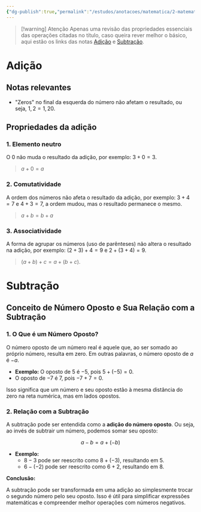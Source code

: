 ```yaml
---
{"dg-publish":true,"permalink":"/estudos/anotacoes/matematica/2-matematica-basico/1-operacoes-fundamentais/1-1-adicao-e-subtracao/","updated":"2025-03-08T18:09:44.445-03:00"}
---
```


> [!warning] Atenção
> Apenas uma revisão das propriedades essenciais das operações citadas no título, caso queira rever melhor o básico, aqui estão os links das notas [Adição](2.%201.%20Adição.md) e [Subtração](2.%202.%20Subtração.md).

# Adição
## Notas relevantes

- "Zeros" no final da esquerda do número não afetam o resultado, ou seja, $1,2 = 1,20$.

## Propriedades da adição

### 1. Elemento neutro

O $0$ não muda o resultado da adição, por exemplo: $3 + 0 = 3$.

> $a + 0 = a$

### 2. Comutatividade

A ordem dos números não afeta o resultado da adição, por exemplo: $3 + 4 = 7$ e $4 + 3 = 7$, a ordem mudou, mas o resultado permanece o mesmo.

> $a + b = b + a$

### 3. Associatividade

A forma de agrupar os números (uso de parênteses) não altera o resultado na adição, por exemplo: $(2 + 3) + 4 = 9$ e $2 + (3 + 4) = 9$.

> $(a + b) + c = a + (b + c)$.

# Subtração

## Conceito de Número Oposto e Sua Relação com a Subtração

### 1. O Que é um Número Oposto?

O número oposto de um número real é aquele que, ao ser somado ao próprio número, resulta em zero. Em outras palavras, o número oposto de $a$ é $-a$.  

- **Exemplo:** O oposto de $5$ é $-5$, pois $5 + (-5) = 0$.  
- O oposto de $-7$ é $7$, pois $-7 + 7 = 0$.  

Isso significa que um número e seu oposto estão à mesma distância do zero na reta numérica, mas em lados opostos.  

### 2. Relação com a Subtração

A subtração pode ser entendida como a **adição do número oposto**. Ou seja, ao invés de subtrair um número, podemos somar seu oposto:

$$
a - b = a + (-b)
$$

- **Exemplo:** 
	- $8 - 3$ pode ser reescrito como $8 + (-3)$, resultando em $5$.  
	- $6 - (-2)$ pode ser reescrito como $6 + 2$, resultando em $8$.  

**Conclusão:**

A subtração pode ser transformada em uma adição ao simplesmente trocar o segundo número pelo seu oposto. Isso é útil para simplificar expressões matemáticas e compreender melhor operações com números negativos.